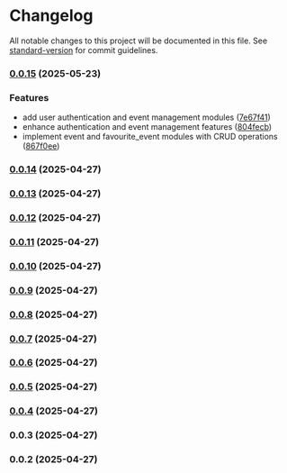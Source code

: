# Changelog

All notable changes to this project will be documented in this file. See [standard-version](https://github.com/conventional-changelog/standard-version) for commit guidelines.

### [0.0.15](https://github.com/chiencse/EventEase/compare/v0.0.14...v0.0.15) (2025-05-23)


### Features

* add user authentication and event management modules ([7e67f41](https://github.com/chiencse/EventEase/commit/7e67f41e9a02d84b9d38e9231a67ea04718f28c0))
* enhance authentication and event management features ([804fecb](https://github.com/chiencse/EventEase/commit/804fecbb16ab07e7d65dd081dafc8f79e96b5bf4))
* implement event and favourite_event modules with CRUD operations ([867f0ee](https://github.com/chiencse/EventEase/commit/867f0ee68c4a1ff668a9be06a1609968e6e96a45))

### [0.0.14](https://github.com/chiencse/sample_nestjs/compare/v0.0.13...v0.0.14) (2025-04-27)

### [0.0.13](https://github.com/chiencse/sample_nestjs/compare/v0.0.11...v0.0.13) (2025-04-27)

### [0.0.12](https://github.com/chiencse/sample_nestjs/compare/v0.0.11...v0.0.12) (2025-04-27)

### [0.0.11](https://github.com/chiencse/sample_nestjs/compare/v0.0.10...v0.0.11) (2025-04-27)

### [0.0.10](https://github.com/chiencse/sample_nestjs/compare/v0.0.9...v0.0.10) (2025-04-27)

### [0.0.9](https://github.com/chiencse/sample_nestjs/compare/v0.0.8...v0.0.9) (2025-04-27)

### [0.0.8](https://github.com/chiencse/sample_nestjs/compare/v0.0.7...v0.0.8) (2025-04-27)

### [0.0.7](https://github.com/chiencse/sample_nestjs/compare/v0.0.6...v0.0.7) (2025-04-27)

### [0.0.6](https://github.com/chiencse/sample_nestjs/compare/v0.0.5...v0.0.6) (2025-04-27)

### [0.0.5](https://github.com/chiencse/sample_nestjs/compare/v0.0.4...v0.0.5) (2025-04-27)

### [0.0.4](https://github.com/chiencse/sample_nestjs/compare/v0.0.3...v0.0.4) (2025-04-27)

### 0.0.3 (2025-04-27)

### 0.0.2 (2025-04-27)
